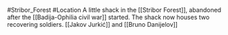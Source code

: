 #Stribor_Forest #Location 
A little shack in the [[Stribor Forest]], abandoned after the [[Badija-Ophilia civil war]] started. The shack now houses two recovering soldiers. [[Jakov Jurkić]] and [[Bruno Danijelov]]